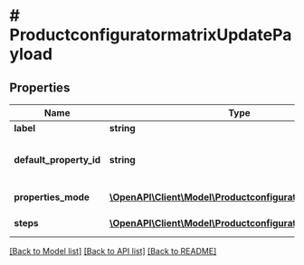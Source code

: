 # # ProductconfiguratormatrixUpdatePayload


## Properties 


Name | Type | Description | Notes
------------ | ------------- | ------------- | -------------
**label**| **string** |   | [optional]
**default_property_id**| **string** | default_property_id is the id of the property that will be used as the starting point to calculate the differences between the properties.  | [optional]
**properties_mode**| [**\OpenAPI\Client\Model\ProductconfiguratorPropertyMode**](ProductconfiguratorPropertyMode.md) |  for more information please, see Model/ProductconfiguratorPropertyMode.php  | [optional]
**steps**| [**\OpenAPI\Client\Model\ProductconfiguratormatrixStep[]**](ProductconfiguratormatrixStep.md) | steps are the same as in the create request. This is a full replacement.  | [optional]


[[Back to Model list]](../../README.md#models) [[Back to API list]](../../README.md#endpoints) [[Back to README]](../../README.md)

